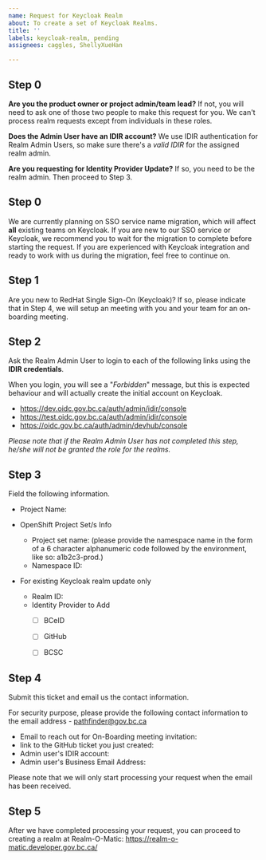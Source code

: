 ```yaml
---
name: Request for Keycloak Realm
about: To create a set of Keycloak Realms.
title: ''
labels: keycloak-realm, pending
assignees: caggles, ShellyXueHan

---
```


## Step 0
**Are you the product owner or project admin/team lead?**
If not, you will need to ask one of those two people to make this request for you. We can't process realm requests except from individuals in these roles.

**Does the Admin User have an IDIR account?**
We use IDIR authentication for Realm Admin Users, so make sure there's a *valid IDIR* for the assigned realm admin.  

**Are you requesting for Identity Provider Update?**
If so, you need to be the realm admin. Then proceed to Step 3.

## Step 0
We are currently planning on SSO service name migration, which will affect **all** existing teams on Keycloak. If you are new to our SSO service or Keycloak, we recommend you to wait for the migration to complete before starting the request. If you are experienced with Keycloak integration and ready to work with us during the migration, feel free to continue on.


## Step 1
Are you new to RedHat Single Sign-On (Keycloak)? If so, please indicate that in Step 4, we will setup an meeting with you and your team for an on-boarding meeting. 


## Step 2
Ask the Realm Admin User to login to each of the following links using the **IDIR credentials**.

When you login, you will see a "_Forbidden_" message, but this is expected behaviour and will actually create the initial account on Keycloak.

- https://dev.oidc.gov.bc.ca/auth/admin/idir/console
- https://test.oidc.gov.bc.ca/auth/admin/idir/console
- https://oidc.gov.bc.ca/auth/admin/devhub/console

_Please note that if the Realm Admin User has not completed this step, he/she will not be granted the role for the realms._


## Step 3
Field the following information.

* Project Name: 

* OpenShift Project Set/s Info
  - Project set name:  (please provide the namespace name in the form of a 6 character alphanumeric code followed by the environment, like so: a1b2c3-prod.)
  - Namespace ID:

* For existing Keycloak realm update only
  - Realm ID: 
  - Identity Provider to Add
    - [ ] BCeID
    - [ ] GitHub
    - [ ] BCSC


## Step 4
Submit this ticket and email us the contact information.

For security purpose, please provide the following contact information to the email address - pathfinder@gov.bc.ca

* Email to reach out for On-Boarding meeting invitation:
* link to the GitHub ticket you just created: 
* Admin user's IDIR account: 
* Admin user's Business Email Address: 

Please note that we will only start processing your request when the email has been received.


## Step 5
After we have completed processing your request, you can proceed to creating a realm at Realm-O-Matic: https://realm-o-matic.developer.gov.bc.ca/
